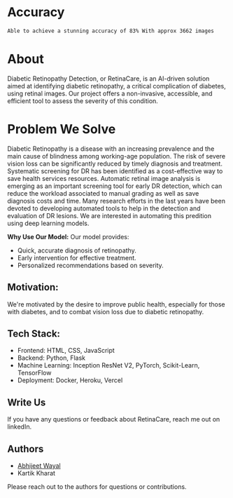 

# Accuracy
 ```sh
Able to achieve a stunning accuracy of 83% With approx 3662 images
 ```


# About
Diabetic Retinopathy Detection, or RetinaCare, is an AI-driven solution aimed at identifying diabetic retinopathy, a critical complication of diabetes, using retinal images. Our project offers a non-invasive, accessible, and efficient tool to assess the severity of this condition.


# Problem We Solve
Diabetic Retinopathy is a disease with an increasing prevalence and the main cause of blindness among working-age population. The risk of severe vision loss can be significantly reduced by timely diagnosis and treatment. Systematic screening for DR has been identified as a cost-effective way to save health services resources. Automatic retinal image analysis is emerging as an important screening tool for early DR detection, which can reduce the workload associated to manual grading as well as save diagnosis costs and time. Many research efforts in the last years have been devoted to developing automated tools to help in the detection and evaluation of DR lesions. We are interested in automating this predition using deep learning models.

**Why Use Our Model:**
Our model provides:
- Quick, accurate diagnosis of retinopathy.
- Early intervention for effective treatment.
- Personalized recommendations based on severity.





## Motivation:
We're motivated by the desire to improve public health, especially for those with diabetes, and to combat vision loss due to diabetic retinopathy.

## Tech Stack:
- Frontend: HTML, CSS, JavaScript
- Backend: Python, Flask
- Machine Learning: Inception ResNet V2, PyTorch, Scikit-Learn, TensorFlow
- Deployment: Docker, Heroku, Vercel

## Write Us

If you have any questions or feedback about RetinaCare, reach me out on linkedIn.

## Authors

- [Abhijeet Wayal](https://www.linkedin.com/in/abhijeetw07)
- Kartik Kharat
  
Please reach out to the authors for questions or contributions.
